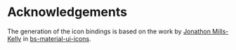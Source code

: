# Acknowledgements

The generation of the icon bindings is based on the work by [Jonathon Mills-Kelly](https://github.com/InsidersByte) in [bs-material-ui-icons](https://github.com/InsidersByte/bs-material-ui-icons).
